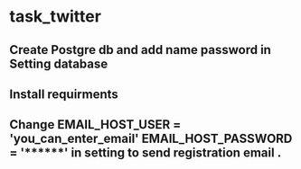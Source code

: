 # task_twitter
## Create Postgre db and add name password in Setting database
## Install requirments 
## Change EMAIL_HOST_USER = 'you_can_enter_email' EMAIL_HOST_PASSWORD = '******' in setting to send registration email . 
